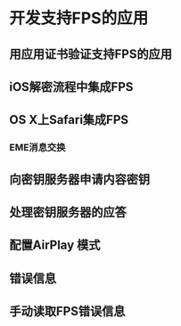 # 开发支持FPS的应用

## 用应用证书验证支持FPS的应用

## iOS解密流程中集成FPS

## OS X上Safari集成FPS

### EME消息交换

## 向密钥服务器申请内容密钥

## 处理密钥服务器的应答

## 配置AirPlay 模式

## 错误信息

## 手动读取FPS错误信息





